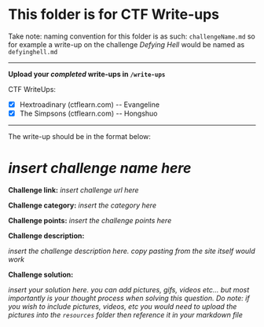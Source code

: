 # This folder is for CTF Write-ups

Take note: naming convention for this folder is as such: `challengeName.md` so for example a write-up on the challenge _Defying Hell_ would be named as `defyinghell.md`

---

**Upload your *__completed__* write-ups in `/write-ups`**

CTF WriteUps:
- [x] Hextroadinary (ctflearn.com) -- Evangeline
- [x] The Simpsons (ctflearn.com) -- Hongshuo

---

The write-up should be in the format below: 

# _insert challenge name here_

**Challenge link:** _insert challenge url here_

**Challenge category:** _insert the category here_

**Challenge points:** _insert the challenge points here_

**Challenge description:** 

_insert the challenge description here. copy pasting from the site itself would work_

**Challenge solution:**

_insert your solution here. you can add pictures, gifs, videos etc... but most importantly is your thought process when solving this question. Do note: if you wish to include pictures, videos, etc you would need to upload the pictures into the `resources` folder then reference it in your markdown file_
